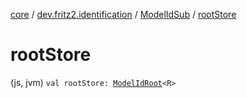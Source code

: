 [core](../../index.md) / [dev.fritz2.identification](../index.md) / [ModelIdSub](index.md) / [rootStore](./root-store.md)

# rootStore

(js, jvm) `val rootStore: `[`ModelIdRoot`](../-model-id-root/index.md)`<R>`